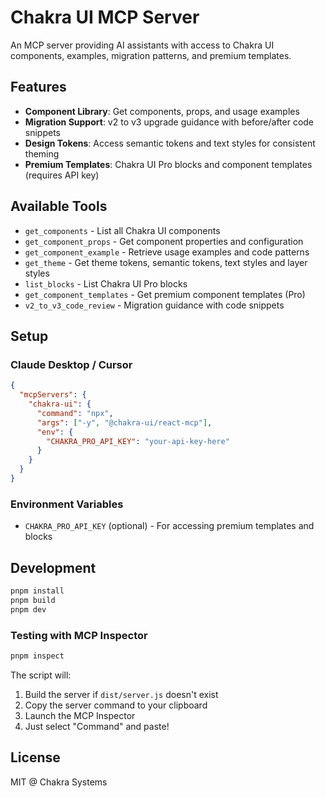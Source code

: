 # Chakra UI MCP Server

An MCP server providing AI assistants with access to Chakra UI components,
examples, migration patterns, and premium templates.

## Features

- **Component Library**: Get components, props, and usage examples
- **Migration Support**: v2 to v3 upgrade guidance with before/after code
  snippets
- **Design Tokens**: Access semantic tokens and text styles for consistent
  theming
- **Premium Templates**: Chakra UI Pro blocks and component templates (requires
  API key)

## Available Tools

- `get_components` - List all Chakra UI components
- `get_component_props` - Get component properties and configuration
- `get_component_example` - Retrieve usage examples and code patterns
- `get_theme` - Get theme tokens, semantic tokens, text styles and layer styles
- `list_blocks` - List Chakra UI Pro blocks
- `get_component_templates` - Get premium component templates (Pro)
- `v2_to_v3_code_review` - Migration guidance with code snippets

## Setup

### Claude Desktop / Cursor

```json
{
  "mcpServers": {
    "chakra-ui": {
      "command": "npx",
      "args": ["-y", "@chakra-ui/react-mcp"],
      "env": {
        "CHAKRA_PRO_API_KEY": "your-api-key-here"
      }
    }
  }
}
```

### Environment Variables

- `CHAKRA_PRO_API_KEY` (optional) - For accessing premium templates and blocks

## Development

```bash
pnpm install
pnpm build
pnpm dev
```

### Testing with MCP Inspector

```bash
pnpm inspect
```

The script will:

1. Build the server if `dist/server.js` doesn't exist
2. Copy the server command to your clipboard
3. Launch the MCP Inspector
4. Just select "Command" and paste!

## License

MIT @ Chakra Systems
